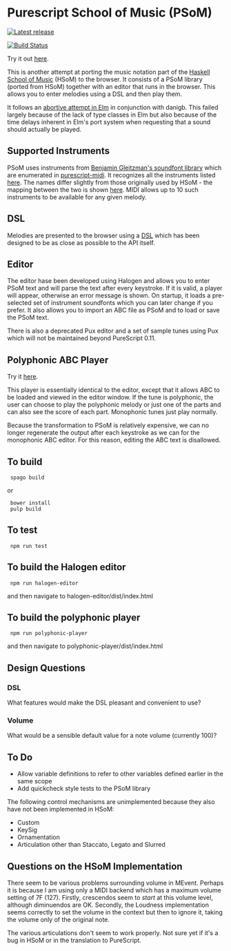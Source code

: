 Purescript School of Music (PSoM)
=================================

[![Latest release](http://img.shields.io/github/release/newlandsvalley/purescript-school-of-music.svg)](https://github.com/newlandsvalley/purescript-school-of-music/releases)

[![Build Status](https://github.com/newlandsvalley/purescript-school-of-music/workflows/CI/badge.svg)](https://github.com/newlandsvalley/purescript-school-of-music/actions)

Try it out [here](http://www.tradtunedb.org.uk:8600/).

This is another attempt at porting the music notation part of the [Haskell School of Music](https://github.com/Euterpea/Euterpea2) (HSoM) to the browser. It consists of a PSoM library (ported from HSoM) together with an editor that runs in the browser. This allows you to enter melodies using a DSL and then play them.

It follows an [abortive attempt in Elm](https://github.com/danigb/elm-school-of-music) in conjunction with danigb.  This failed largely because of the lack of type classes in Elm but also because of the time delays inherent in Elm's port system when requesting that a sound should actually be played.

Supported Instruments
---------------------

PSoM uses instruments from [Benjamin Gleitzman's soundfont library](https://github.com/gleitz/midi-js-soundfonts) which are enumerated in [purescript-midi](https://github.com/newlandsvalley/purescript-midi).  It recognizes all the instruments listed [here](http://gleitz.github.io/midi-js-soundfonts/FluidR3_GM/names.json).  The names differ slightly from those originally used by HSoM - the mapping between the two is shown [here](https://github.com/newlandsvalley/purescript-school-of-music/blob/master/HSoM_INSTRUMENTS.md).  MIDI allows up to 10 such instruments to be available for any given melody.

DSL
---

Melodies are presented to the browser using a [DSL](https://github.com/newlandsvalley/purescript-school-of-music/blob/master/DSL.md) which has been designed to be as close as possible to the API itself.

Editor
------

The editor hase been developed using Halogen and allows you to enter PSoM text and will parse the text after every keystroke. If it is valid, a player will appear, otherwise an error message is shown. On startup, it loads a pre-selected set of instrument soundfonts which you can later change if you prefer. It also allows you to import an ABC file as PSoM and to load or save the PSoM text.

There is also a deprecated Pux editor and a set of sample tunes using Pux which will not be maintained beyond PureScript 0.11.

Polyphonic ABC Player
---------------------

Try it [here](http://www.tradtunedb.org.uk:8605/).

This player is essentially identical to the editor, except that it allows ABC to be loaded and viewed in the editor window.  If the tune is polyphonic, the user can choose to play the polyphonic melody or just one of the parts and can also see the score of each part.  Monophonic tunes just play normally. 

Because the transformation to PSoM is relatively expensive, we can no longer regenerate the output after each keystroke as we can for the monophonic ABC editor.  For this reason, editing the ABC text is disallowed.

To build
--------

     spago build

or

     bower install
     pulp build

To test
-------

     npm run test 

To build the Halogen editor
---------------------------

     npm run halogen-editor

and then navigate to halogen-editor/dist/index.html

To build the polyphonic player
------------------------------

     npm run polyphonic-player

and then navigate to polyphonic-player/dist/index.html

Design Questions
----------------

### DSL

What features would make the DSL pleasant and convenient to use?

### Volume

What would be a sensible default value for a note volume (currently 100)?

To Do
-----

*  Allow variable definitions to refer to other variables defined earlier in the same scope
*  Add quickcheck style tests to the PSoM library

The following control mechanisms are unimplemented because they also have not been implemented in HSoM:

*  Custom
*  KeySig
*  Ornamentation
*  Articulation other than Staccato, Legato and Slurred
  

Questions on the HSoM Implementation
------------------------------------


There seem to be various problems surrounding volume in MEvent.  Perhaps it is because I am using only a MIDI backend which has a maximum volume setting of 7F (127).  Firstly, crescendos seem to _start_ at this volume level, although diminuendos are OK.  Secondly, the Loudness implementation seems correctly to set the volume in the context but then to ignore it, taking the volume only of the original note.

The various articulations don't seem to work properly.  Not sure yet if it's a bug in HSoM or in the translation to PureScript.


